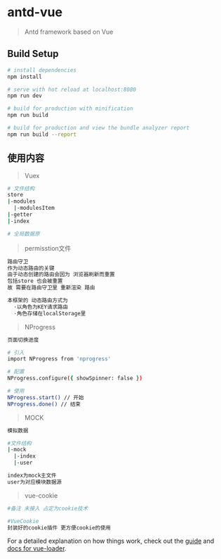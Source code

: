 # antd-vue

> Antd framework based on Vue

## Build Setup

``` bash
# install dependencies
npm install

# serve with hot reload at localhost:8080
npm run dev

# build for production with minification
npm run build

# build for production and view the bundle analyzer report
npm run build --report
```

## 使用内容
> Vuex
``` bash
# 文件结构
store
|-modules
  |-modulesItem
|-getter
|-index

# 全局数据原
```

> permisstion文件
``` bash
路由守卫
作为动态路由的关键
由于动态创建的路由会因为 浏览器刷新而重置
包括store 也会被重置
故 需要在路由守卫里 重新渲染 路由

本框架的 动态路由方式为
  ·以角色为KEY请求路由
  ·角色存储在localStorage里
```

> NProgress
``` bash
页面切换进度

# 引入
import NProgress from 'nprogress'

# 配置
NProgress.configure({ showSpinner: false })

# 使用
NProgress.start() // 开始
NProgress.done() // 结束
```

> MOCK
``` bash
模拟数据

#文件结构
|-mock
  |-index
  |-user

index为mock主文件
user为对应模块数据源
```

> vue-cookie
``` bash
#备注 未接入 占定为cookie技术

#VueCookie
封装好的cookie插件 更方便cookie的使用
```

For a detailed explanation on how things work, check out the [guide](http://vuejs-templates.github.io/webpack/) and [docs for vue-loader](http://vuejs.github.io/vue-loader).
